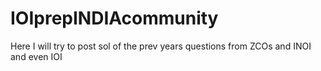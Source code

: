 # IOIprepINDIAcommunity
Here I will try to post sol of the prev years questions from ZCOs and INOI and even IOI 
